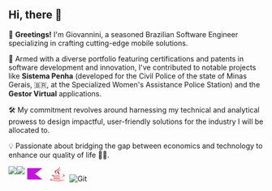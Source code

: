 ## Hi, there 👋

🌟 **Greetings!** I'm Giovannini, a seasoned Brazilian Software Engineer specializing in crafting cutting-edge mobile solutions.

🚀 Armed with a diverse portfolio featuring certifications and patents in software development and innovation, I've contributed to notable projects like **Sistema Penha** (developed for the Civil Police of the state of Minas Gerais, 🇧🇷, at the Specialized Women's Assistance Police Station) and the **Gestor Virtual** applications.

🛠️ My commitment revolves around harnessing my technical and analytical prowess to design impactful, user-friendly solutions for the industry I will be allocated to.

💡 Passionate about bridging the gap between economics and technology to enhance our quality of life 🧘🏽.



<div style="display: flex; flex-direction: row;">
  
<img height="180em" src="https://github-readme-stats.vercel.app/api?username=giovanninibarbosa&count_private=true&include_all_commits=true&theme=dark&show_icons=true"/>

<img height="180em" src="https://github-readme-stats.vercel.app/api/top-langs/?username=giovanninibarbosa&count_private=true&include_all_commits=true&show_icons=true&theme=dark&layout=compact" />

<div align="justify">

<img alt="Kotlin" height="30" width="40" src="https://raw.githubusercontent.com/devicons/devicon/master/icons/kotlin/kotlin-plain.svg">
<img alt="Java" height="30" width="40" src="https://raw.githubusercontent.com/devicons/devicon/master/icons/java/java-plain.svg">
<img alt="Git" height="30" width="40" src="https://cdn.jsdelivr.net/gh/devicons/devicon/icons/git/git-original.svg" />

</div>


</div>
